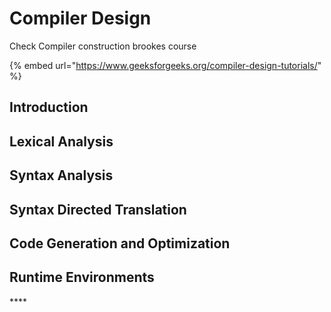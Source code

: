 # Compiler Design

Check Compiler construction brookes course

{% embed url="https://www.geeksforgeeks.org/compiler-design-tutorials/" %}

## **Introduction**

## **Lexical Analysis**

## **Syntax Analysis**

## **Syntax Directed Translation**

## **Code Generation and Optimization**

## **Runtime Environments**

\*\*\*\*

